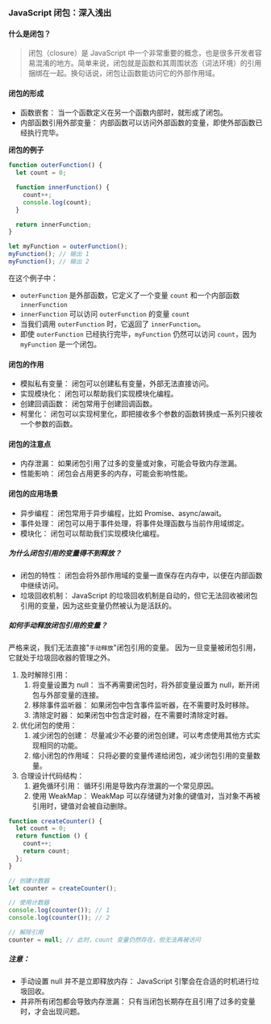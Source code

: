 ### JavaScript 闭包：深入浅出

#### 什么是闭包？

> 闭包（closure）是 JavaScript 中一个非常重要的概念，也是很多开发者容易混淆的地方。简单来说，闭包就是函数和其周围状态（词法环境）的引用捆绑在一起。换句话说，闭包让函数能访问它的外部作用域。

#### 闭包的形成

- 函数嵌套： 当一个函数定义在另一个函数内部时，就形成了闭包。
- 内部函数引用外部变量： 内部函数可以访问外部函数的变量，即使外部函数已经执行完毕。

**闭包的例子**

```js
function outerFunction() {
  let count = 0;

  function innerFunction() {
    count++;
    console.log(count);
  }

  return innerFunction;
}

let myFunction = outerFunction();
myFunction(); // 输出 1
myFunction(); // 输出 2
```

在这个例子中：

- `outerFunction` 是外部函数，它定义了一个变量 `count` 和一个内部函数 `innerFunction`
- `innerFunction` 可以访问 `outerFunction` 的变量 `count`
- 当我们调用 `outerFunction` 时，它返回了 `innerFunction`。
- 即使 `outerFunction` 已经执行完毕，`myFunction` 仍然可以访问 `count`，因为 `myFunction` 是一个闭包。

#### 闭包的作用

- 模拟私有变量： 闭包可以创建私有变量，外部无法直接访问。
- 实现模块化： 闭包可以帮助我们实现模块化编程。
- 创建回调函数： 闭包常用于创建回调函数。
- 柯里化： 闭包可以实现柯里化，即把接收多个参数的函数转换成一系列只接收一个参数的函数。

#### 闭包的注意点

- 内存泄漏： 如果闭包引用了过多的变量或对象，可能会导致内存泄漏。
- 性能影响： 闭包会占用更多的内存，可能会影响性能。

#### 闭包的应用场景

- 异步编程： 闭包常用于异步编程，比如 Promise、async/await。
- 事件处理： 闭包可以用于事件处理，将事件处理函数与当前作用域绑定。
- 模块化： 闭包可以帮助我们实现模块化编程。

##### 为什么闭包引用的变量得不到释放？

- 闭包的特性： 闭包会将外部作用域的变量一直保存在内存中，以便在内部函数中继续访问。
- 垃圾回收机制： JavaScript 的垃圾回收机制是自动的，但它无法回收被闭包引用的变量，因为这些变量仍然被认为是活跃的。

##### 如何手动释放闭包引用的变量？

严格来说，我们无法直接"`手动释放`"闭包引用的变量。 因为一旦变量被闭包引用，它就处于垃圾回收器的管理之外。

1. 及时解除引用：
   1. 将变量设置为 null： 当不再需要闭包时，将外部变量设置为 null，断开闭包与外部变量的连接。
   2. 移除事件监听器： 如果闭包中包含事件监听器，在不需要时及时移除。
   3. 清除定时器： 如果闭包中包含定时器，在不需要时清除定时器。
2. 优化闭包的使用：
   1. 减少闭包的创建： 尽量减少不必要的闭包创建，可以考虑使用其他方式实现相同的功能。
   2. 缩小闭包的作用域： 只将必要的变量传递给闭包，减少闭包引用的变量数量。
3. 合理设计代码结构：
   1. 避免循环引用： 循环引用是导致内存泄漏的一个常见原因。
   2. 使用 WeakMap： WeakMap 可以存储键为对象的键值对，当对象不再被引用时，键值对会被自动删除。

```js
function createCounter() {
  let count = 0;
  return function () {
    count++;
    return count;
  };
}

// 创建计数器
let counter = createCounter();

// 使用计数器
console.log(counter()); // 1
console.log(counter()); // 2

// 解除引用
counter = null; // 此时，count 变量仍然存在，但无法再被访问
```

##### 注意：

- 手动设置 null 并不是立即释放内存： JavaScript 引擎会在合适的时机进行垃圾回收。
- 并非所有闭包都会导致内存泄漏： 只有当闭包长期存在且引用了过多的变量时，才会出现问题。

